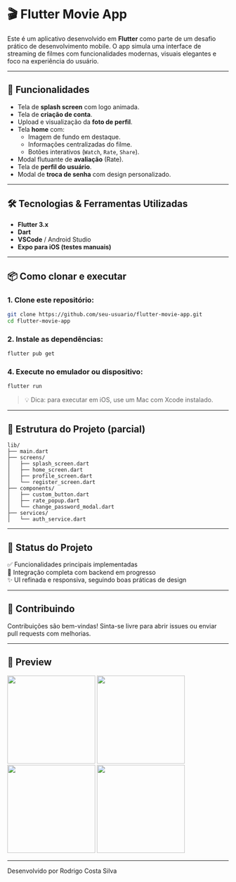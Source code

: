 # 🎬 Flutter Movie App

Este é um aplicativo desenvolvido em **Flutter** como parte de um desafio prático de desenvolvimento mobile. O app simula uma interface de streaming de filmes com funcionalidades modernas, visuais elegantes e foco na experiência do usuário.

---

## 📱 Funcionalidades

- Tela de **splash screen** com logo animada.
- Tela de **criação de conta**.
- Upload e visualização da **foto de perfil**.
- Tela **home** com:
  - Imagem de fundo em destaque.
  - Informações centralizadas do filme.
  - Botões interativos (`Watch`, `Rate`, `Share`).
- Modal flutuante de **avaliação** (Rate).
- Tela de **perfil do usuário**.
- Modal de **troca de senha** com design personalizado.

---

## 🛠️ Tecnologias & Ferramentas Utilizadas

- **Flutter 3.x**
- **Dart**
- **VSCode** / Android Studio
- **Expo para iOS (testes manuais)**

---

## 📦 Como clonar e executar

### 1. Clone este repositório:

```bash
git clone https://github.com/seu-usuario/flutter-movie-app.git
cd flutter-movie-app
```

### 2. Instale as dependências:

```bash
flutter pub get
```

### 4. Execute no emulador ou dispositivo:

```bash
flutter run
```

> 💡 Dica: para executar em iOS, use um Mac com Xcode instalado.

---

## 📁 Estrutura do Projeto (parcial)

```
lib/
├── main.dart
├── screens/
│   ├── splash_screen.dart
│   ├── home_screen.dart
│   ├── profile_screen.dart
│   └── register_screen.dart
├── components/
│   ├── custom_button.dart
│   ├── rate_popup.dart
│   └── change_password_modal.dart
├── services/
│   └── auth_service.dart
```

---

## 🧪 Status do Projeto

✅ Funcionalidades principais implementadas  
🚧 Integração completa com backend em progresso  
✨ UI refinada e responsiva, seguindo boas práticas de design

---

## 🤝 Contribuindo

Contribuições são bem-vindas! Sinta-se livre para abrir issues ou enviar pull requests com melhorias.

---

## 📸 Preview

<img src="screenshots/splash.png" width="200" />
<img src="screenshots/home.png" width="200" />
<img src="screenshots/profile.png" width="200" />
<img src="screenshots/change_password_modal.png" width="200" />

---

Desenvolvido por Rodrigo Costa Silva
